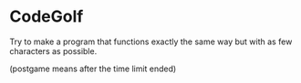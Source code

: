 # CodeGolf

Try to make a program that functions exactly the same way but with as few characters as possible.

(postgame means after the time limit ended)

